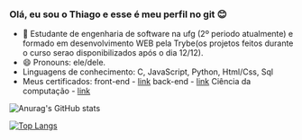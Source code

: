 ### Olá, eu sou o Thiago e esse é meu perfil no git 😊

- 🔭 Estudante de engenharia de software na ufg (2º periodo atualmente) e formado em desenvolvimento WEB pela Trybe(os projetos feitos durante o curso serao disponibilizados após o dia 12/12).
- 😄 Pronouns: ele/dele.
- Linguagens de conhecimento: C, JavaScript, Python, Html/Css, Sql
- Meus certificados:
 front-end - [link](https://www.credential.net/8648073e-d135-4b1e-a764-5532f39afd0b?record_view=true)
 back-end - [link](https://www.credential.net/15b660ec-ee20-45b1-bfd5-840bbed8c0da?record_view=true)
 Ciência da computação - [link](https://www.credential.net/94b8c9fa-4de3-48f6-ad9e-c84c0633337a?record_view=true)

![Anurag's GitHub stats](https://github-readme-stats.vercel.app/api?username=thinito&show_icons=true&theme=dark)

[![Top Langs](https://github-readme-stats.vercel.app/api/top-langs/?username=thinito&layout=compact&theme=dark)](https://github.com/thinito/github-readme-stats)
